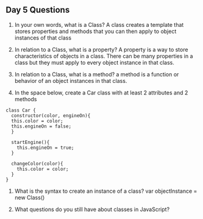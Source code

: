 ## Day 5 Questions

1. In your own words, what is a Class?
A class creates a template that stores properties and methods that you can then apply to object instances of that class

1. In relation to a Class, what is a property?
A property is a way to store characteristics of objects in a class. There can be many properties in a class but they must apply to every object instance in that class.

1. In relation to a Class, what is a method?
a method is a function or behavior of an object instances in that class.

1. In the space below, create a Car class with at least 2 attributes and 2 methods
```
class Car {
  constructor(color, engineOn){
  this.color = color;
  this.engineOn = false;
  }

  startEngine(){
    this.engineOn = true;
  }

  changeColor(color){
    this.color = color;
  }
}
```

1. What is the syntax to create an instance of a class?
var objectInstance = new Class()

1. What questions do you still have about classes in JavaScript?
